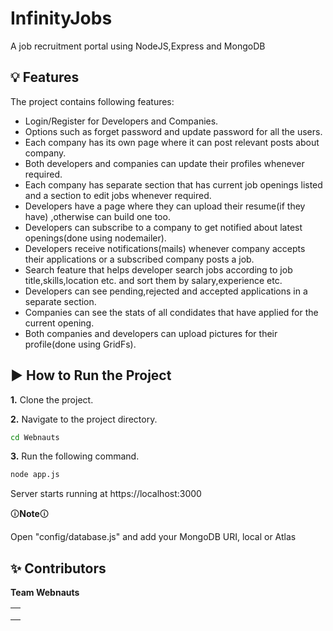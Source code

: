 # InfinityJobs
A job recruitment portal using NodeJS,Express and MongoDB
## 💡 Features
The project contains following features:
- Login/Register for Developers and Companies.
- Options such as forget password and update password for all the users.
- Each company has its own page where it can post relevant posts about company.
- Both developers and companies can update their profiles whenever required.
- Each company has separate section that has current job openings listed and a section to edit jobs whenever    required.
- Developers have a page where they can upload their resume(if they have) ,otherwise can build one too.
- Developers can subscribe to a company to get notified about latest openings(done using nodemailer).
- Developers receive notifications(mails) whenever company accepts their applications or a subscribed company posts a job.
- Search feature that helps developer search jobs according to job title,skills,location etc. and sort them by salary,experience etc.
- Developers can see pending,rejected and accepted applications in a separate section.
- Companies can see the stats of all condidates that have applied for the current opening.
- Both companies and developers can upload pictures for their profile(done using GridFs).

##  ▶️ How to Run the Project
**1.** Clone the project.

**2.** Navigate to the project directory.

```bash
cd Webnauts
```
**3.** Run the following command.

```bash
node app.js
```

Server starts running at https://localhost:3000

🛈**Note**🛈

Open "config/database.js" and add your MongoDB URI, local or Atlas

## ✨ Contributors

**Team Webnauts**

<table>
     <tr>
        <td align="center">
            <a href="https://github.com/CheshtaSagar">
        </td>
     </tr>
     <tr>
        <td align="center">
            <a href="https://github.com/Akanksha3454Verma">
        </td>
     </tr>
      <tr>
        <td align="center">
            <a href="https://github.com/Abhis687">
        </td>
     </tr>
</table>